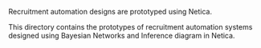 Recruitment automation designs are prototyped using Netica.

This directory contains the prototypes of recruitment automation systems designed using Bayesian Networks and Inference diagram in Netica.
